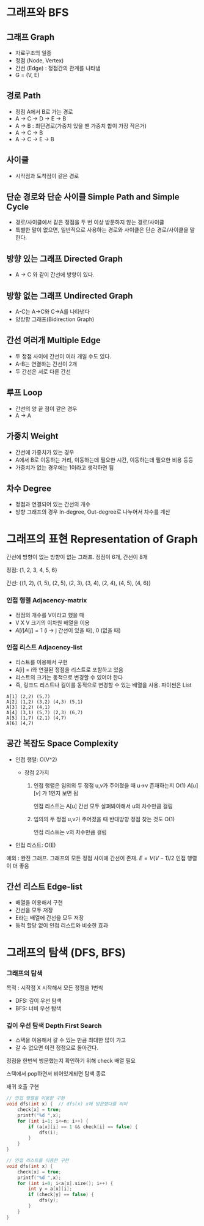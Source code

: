 # 그래프와 BFS

## 그래프 Graph

* 자료구조의 일종
* 정점 (Node, Vertex)
* 간선 (Edge) : 정점간의 관계를 나타냄
* G = (V, E)

## 

## 경로 Path

* 정점 A에서 B로 가는 경로
* A -> C -> D -> E -> B
* A -> B : 최단경로(가중치 있을 땐 가중치 합이 가장 작은거)
* A -> C -> B
* A -> C -> E -> B



## 사이클

* 시작점과 도착점이 같은 경로



## 단순 경로와 단순 사이클 Simple Path and Simple Cycle

* 경로/사이클에서 같은 정점을 두 번 이상 방문하지 않는 경로/사이클
* 특별한 말이 없으면, 일반적으로 사용하는 경로와 사이클은 단순 경로/사이클을 말한다.



## 방향 있는 그래프 Directed Graph

* A -> C 와 같이 간선에 방향이 있다.



## 방향 없는 그래프 Undirected Graph

* A-C는 A->C와 C->A를 나타낸다
* 양방향 그래프(Bidirection Graph)



## 간선 여러개 Multiple Edge

* 두 정점 사이에 간선이 여러 개일 수도 있다.
* A-B는 연결하는 간선이 2개
* 두 간선은 서로 다른 간선



## 루프 Loop

* 간선의 양 끝 점이 같은 경우
* A -> A



## 가중치 Weight

* 간선에 가중치가 있는 경우
* A에서 B로 이동하는 거리, 이동하는데 필요한 시간, 이동하는데 필요한 비용 등등
* 가중치가 없는 경우에는 1이라고 생각하면 됨



## 차수 Degree

* 정점과 연결되어 있는 간선의 개수
* 방향 그래프의 경우 In-degree, Out-degree로 나누어서 차수를 계산



# 그래프의 표현 Representation of Graph

간선에 방향이 없는 방향이 없는 그래프. 정점이 6개, 간선이 8개

정점: {1, 2, 3, 4, 5, 6}

간선: {(1, 2), (1, 5), (2, 5), (2, 3), (3, 4), (2, 4), (4, 5), (4, 6)}



### 인접 행렬 Adjacency-matrix

* 정점의 개수를 V이라고 했을 때
* V X V 크기의 이차원 배열을 이용
* $A[i]A[j] = 1$ (i -> j 간선이 있을 때), 0 (없을 때)



### 인접 리스트 Adjacency-list

* 리스트를 이용해서 구현
* A[i] = i와 연결된 정점을 리스트로 포함하고 있음
* 리스트의 크기는 동적으로 변경할 수 있어야 한다
* 즉, 링크드 리스트나 길이를 동적으로 변경할 수 있는 배열을 사용. 파이썬은 List

```
A[1] (2,2) (5,7)
A[2] (1,2) (3,2) (4,3) (5,1)
A[3] (2,2) (4,1)
A[4] (3,1) (5,7) (2,3) (6,7)
A[5] (1,7) (2,1) (4,7)
A[6] (4,7)
```



## 공간 복잡도 Space Complexity

* 인접 행렬: O(V^2)

  * 장점 2가지

    1. 인접 행렬은 임의의 두 정점 u,v가 주어졌을 때 u->v 존재하는지 O(1) $A[u][v]$ 가 1인지 보면 됨

       인접 리스트는 A[u] 간선 모두 살펴봐야해서 u의 차수만큼 걸림

    2. 임의의 두 정점 u,v가 주어졌을 때 반대방향 정점 찾는 것도 O(1)

       인접 리스트는 v의 차수만큼 걸림

* 인접 리스트: O(E)

예외 : 완전 그래프. 그래프의 모든 정점 사이에 간선이 존재. $E=V(V-1)/2$ 인접 행렬이 더 좋음



## 간선 리스트 Edge-list

* 배열을 이용해서 구현
* 간선을 모두 저장
* E라는 배열에 간선을 모두 저장
* 동적 할당 없이 인접 리스트와 비슷한 효과



# 그래프의 탐색 (DFS, BFS)



### 그래프의 탐색 

목적 : 시작점 X 시작해서 모든 정점을 1번씩

* DFS: 깊이 우선 탐색
* BFS: 너비 우선 탐색



### 깊이 우선 탐색 Depth First Search

* 스택을 이용해서 갈 수 있는 만큼 최대한 많이 가고
* 갈 수 없으면 이전 정점으로 돌아간다.

정점을 한번씩 방문했는지 확인하기 위해 check 배열 필요

스택에서 pop하면서 비어있게되면 탐색 종료



재귀 호출 구현

```c++
// 인접 행렬을 이용한 구현
void dfs(int x) {  // dfs(x) x에 방문했다를 의미
    check[x] = true;
    printf("%d ",x);
    for (int i=1; i<=n; i++) {
        if (a[x][i] == 1 && check[i] == false) {
            dfs(i);
        }
    }
}

// 인접 리스트를 이용한 구현
void dfs(int x) {
    check[x] = true;
    printf("%d ",x);
    for (int i=0; i<a[x].size(); i++) {
        int y = a[x][i];
        if (check[y] == false) {
            dfs(y);
        }
    }
}
```







